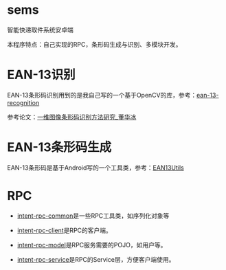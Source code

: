 # sems

智能快递取件系统安卓端

本程序特点：自己实现的RPC，条形码生成与识别、多模块开发。

# EAN-13识别

EAN-13条形码识别用到的是我自己写的一个基于OpenCV的库，参考：[ean-13-recognition](https://github.com/zzyandzzy/ean-13-recognition)

参考论文：[一维图像条形码识别方法研究_董华冰](./res/一维图像条形码识别方法研究_董华冰.pdf)

# EAN-13条形码生成

EAN-13条形码是基于Android写的一个工具类，参考：[EAN13Utils](./app/src/main/java/cool/zzy/sems/application/util/EAN13Utils.java)

# RPC

- [intent-rpc-common](./intent-rpc-common)是一些RPC工具类，如序列化对象等

- [intent-rpc-client](./intent-rpc-client)是RPC的客户端。

- [intent-rpc-model](./intent-rpc-model)是RPC服务需要的POJO，如用户等。

- [intent-rpc-service](./intent-rpc-service)是RPC的Service层，方便客户端使用。